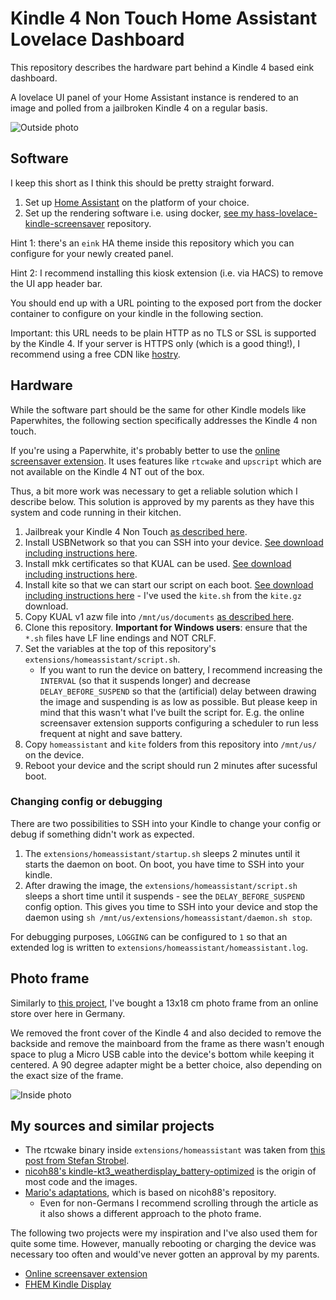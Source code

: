 # Kindle 4 Non Touch Home Assistant Lovelace Dashboard

This repository describes the hardware part behind a Kindle 4 based eink dashboard.

A lovelace UI panel of your Home Assistant instance is rendered to an image and polled from a jailbroken Kindle 4 on a regular basis.

![Outside photo](https://raw.githubusercontent.com/sibbl/hass-lovelace-kindle-4/main/assets/front.jpg)

## Software

I keep this short as I think this should be pretty straight forward.

1. Set up [Home Assistant](http://home-assistant.io/) on the platform of your choice.
1. Set up the rendering software i.e. using docker, [see my hass-lovelace-kindle-screensaver](https://github.com/sibbl/hass-lovelace-kindle-screensaver/) repository.

Hint 1: there's an `eink` HA theme inside this repository which you can configure for your newly created panel.

Hint 2: I recommend installing this kiosk extension (i.e. via HACS) to remove the UI app header bar.

You should end up with a URL pointing to the exposed port from the docker container to configure on your kindle in the following section.

Important: this URL needs to be plain HTTP as no TLS or SSL is supported by the Kindle 4. If your server is HTTPS only (which is a good thing!), I recommend using a free CDN like [hostry](https://www.hostry.com).

## Hardware

While the software part should be the same for other Kindle models like Paperwhites, the following section specifically addresses the Kindle 4 non touch.

If you're using a Paperwhite, it's probably better to use the [online screensaver extension](https://www.mobileread.com/forums/showthread.php?t=236104). It uses features like `rtcwake` and `upscript` which are not available on the Kindle 4 NT out of the box.

Thus, a bit more work was necessary to get a reliable solution which I describe below. This solution is approved by my parents as they have this system and code running in their kitchen.

1. Jailbreak your Kindle 4 Non Touch [as described here](https://www.mobileread.com/forums/showthread.php?t=191158).
1. Install USBNetwork so that you can SSH into your device. [See download including instructions here](https://www.mobileread.com/forums/showthread.php?t=88004).
1. Install mkk certificates so that KUAL can be used. [See download including instructions here](https://www.mobileread.com/forums/showthread.php?t=233932).
1. Install kite so that we can start our script on each boot. [See download including instructions here](https://www.mobileread.com/forums/showthread.php?t=168270) - I've used the `kite.sh` from the `kite.gz` download.
1. Copy KUAL v1 azw file into `/mnt/us/documents` [as described here](https://www.mobileread.com/forums/showthread.php?t=203326).
1. Clone this repository. **Important for Windows users**: ensure that the `*.sh` files have LF line endings and NOT CRLF.
1. Set the variables at the top of this repository's `extensions/homeassistant/script.sh`.
    - If you want to run the device on battery, I recommend increasing the `INTERVAL` (so that it suspends longer) and decrease `DELAY_BEFORE_SUSPEND` so that the (artificial) delay between drawing the image and suspending is as low as possible. But please keep in mind that this wasn't what I've built the script for. E.g. the online screensaver extension supports configuring a scheduler to run less frequent at night and save battery.
1. Copy `homeassistant` and `kite` folders from this repository into `/mnt/us/` on the device.
1. Reboot your device and the script should run 2 minutes after sucessful boot.

### Changing config or debugging

There are two possibilities to SSH into your Kindle to change your config or debug if something didn't work as expected.

1. The `extensions/homeassistant/startup.sh` sleeps 2 minutes until it starts the daemon on boot. On boot, you have time to SSH into your kindle.
1. After drawing the image, the `extensions/homeassistant/script.sh` sleeps a short time until it suspends - see the `DELAY_BEFORE_SUSPEND` config option. This gives you time to SSH into your device and stop the daemon using `sh /mnt/us/extensions/homeassistant/daemon.sh stop`.

For debugging purposes, `LOGGING` can be configured to `1` so that an extended log is written to `extensions/homeassistant/homeassistant.log`.

## Photo frame

Similarly to [this project](https://marios-blog.com/2020/01/22/digitaler-bilderrahmen-mit-kindle-paperwhite/), I've bought a 13x18 cm photo frame from an online store over here in Germany.

We removed the front cover of the Kindle 4 and also decided to remove the backside and remove the mainboard from the frame as there wasn't enough space to plug a Micro USB cable into the device's bottom while keeping it centered. A 90 degree adapter might be a better choice, also depending on the exact size of the frame.

![Inside photo](https://raw.githubusercontent.com/sibbl/hass-lovelace-kindle-4/main/assets/inside.jpg)

## My sources and similar projects

- The rtcwake binary inside `extensions/homeassistant` was taken from [this post from Stefan Strobel](https://www.mobileread.com/forums/showpost.php?p=3009582&postcount=36).
- [nicoh88's kindle-kt3_weatherdisplay_battery-optimized](https://github.com/nicoh88/kindle-kt3_weatherdisplay_battery-optimized) is the origin of most code and the images.
- [Mario's adaptations](https://marios-blog.com/2020/01/22/digitaler-bilderrahmen-mit-kindle-paperwhite/), which is based on nicoh88's repository.
  - Even for non-Germans I recommend scrolling through the article as it also shows a different approach to the photo frame.

The following two projects were my inspiration and I've also used them for quite some time. However, manually rebooting or charging the device was necessary too often and would've never gotten an approval by my parents.

- [Online screensaver extension](https://www.mobileread.com/forums/showthread.php?t=236104)
- [FHEM Kindle Display](https://wiki.fhem.de/wiki/Kindle_Display)